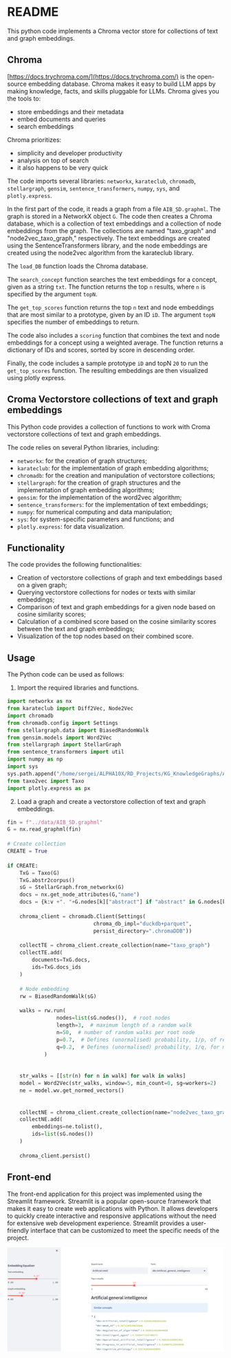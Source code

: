 
# README

This python code implements a Chroma vector store for collections of text and graph embeddings.

## Chroma

[https://docs.trychroma.com/](https://docs.trychroma.com/) is the open-source embedding database. Chroma makes it easy to build LLM apps by making knowledge, facts, and skills pluggable for LLMs. Chroma gives you the tools to:

 - store embeddings and their metadata
 - embed documents and queries
 - search embeddings

Chroma prioritizes:
 - simplicity and developer productivity
 - analysis on top of search
 - it also happens to be very quick



The code imports several libraries: `networkx`, `karateclub`, `chromadb`, `stellargraph`, `gensim`, `sentence_transformers`, `numpy`, `sys`, and `plotly.express`.

In the first part of the code, it reads a graph from a file `AIB_SD.graphml`. The graph is stored in a NetworkX object `G`. The code then creates a Chroma database, which is a collection of text embeddings and a collection of node embeddings from the graph. The collections are named "taxo_graph" and "node2vec_taxo_graph," respectively. The text embeddings are created using the SentenceTransformers library, and the node embeddings are created using the node2vec algorithm from the karateclub library.

The `load_DB` function loads the Chroma database.

The `search_concept` function searches the text embeddings for a concept, given as a string `txt`. The function returns the top `n` results, where `n` is specified by the argument `topN`.

The `get_top_scores` function returns the top `n` text and node embeddings that are most similar to a prototype, given by an ID `iD`. The argument `topN` specifies the number of embeddings to return.

The code also includes a `scoring` function that combines the text and node embeddings for a concept using a weighted average. The function returns a dictionary of IDs and scores, sorted by score in descending order. 

Finally, the code includes a sample prototype `iD` and topN `20` to run the `get_top_scores` function. The resulting embeddings are then visualized using plotly express.




## Croma Vectorstore collections of text and graph embeddings

This Python code provides a collection of functions to work with Croma vectorstore collections of text and graph embeddings.

The code relies on several Python libraries, including:
- `networkx`: for the creation of graph structures;
- `karateclub`: for the implementation of graph embedding algorithms;
- `chromadb`: for the creation and manipulation of vectorstore collections;
- `stellargraph`: for the creation of graph structures and the implementation of graph embedding algorithms;
- `gensim`: for the implementation of the word2vec algorithm;
- `sentence_transformers`: for the implementation of text embeddings;
- `numpy`: for numerical computing and data manipulation;
- `sys`: for system-specific parameters and functions; and
- `plotly.express`: for data visualization.

## Functionality

The code provides the following functionalities:
- Creation of vectorstore collections of graph and text embeddings based on a given graph;
- Querying vectorstore collections for nodes or texts with similar embeddings;
- Comparison of text and graph embeddings for a given node based on cosine similarity scores;
- Calculation of a combined score based on the cosine similarity scores between the text and graph embeddings;
- Visualization of the top nodes based on their combined score.

## Usage

The Python code can be used as follows:

1. Import the required libraries and functions.

```python
import networkx as nx
from karateclub import Diff2Vec, Node2Vec
import chromadb
from chromadb.config import Settings
from stellargraph.data import BiasedRandomWalk
from gensim.models import Word2Vec
from stellargraph import StellarGraph
from sentence_transformers import util 
import numpy as np
import sys
sys.path.append("/home/sergei/ALPHA10X/RD_Projects/KG_KnowledgeGraphs/ALPHA_GENOME/Taxo_Sem_drift/src/")
from taxo2vec import Taxo
import plotly.express as px
```

2. Load a graph and create a vectorstore collection of text and graph embeddings.

```python
fin = f"../data/AIB_SD.graphml"
G = nx.read_graphml(fin)

# Create collection
CREATE = True

if CREATE:
    TxG = Taxo(G)
    TxG.abstr2corpus()
    sG = StellarGraph.from_networkx(G)
    docs = nx.get_node_attributes(G,"name")
    docs = {k:v +". "+G.nodes[k]["abstract"] if "abstract" in G.nodes[k] else v for k,v in docs.items()}

    chroma_client = chromadb.Client(Settings(
                            chroma_db_impl="duckdb+parquet",
                            persist_directory=".chromaDDB"))
    
    collectTE = chroma_client.create_collection(name="taxo_graph")
    collectTE.add(
        documents=TxG.docs,
        ids=TxG.docs_ids
    )
    
    # Node embedding
    rw = BiasedRandomWalk(sG)

    walks = rw.run(
                nodes=list(sG.nodes()),  # root nodes
                length=3,  # maximum length of a random walk
                n=50,  # number of random walks per root node
                p=0.7,  # Defines (unormalised) probability, 1/p, of returning to source node
                q=0.2,  # Defines (unormalised) probability, 1/q, for moving away from source node
            )


    str_walks = [[str(n) for n in walk] for walk in walks]
    model = Word2Vec(str_walks, window=5, min_count=0, sg=workers=2)
    ne = model.wv.get_normed_vectors()


    collectNE = chroma_client.create_collection(name="node2vec_taxo_graph")
    collectNE.add(
        embeddings=ne.tolist(),
        ids=list(sG.nodes())
    )
    
    chroma_client.persist()
```

## Front-end
The front-end application for this project was implemented using the Streamlit framework. Streamlit is a popular open-source framework that makes it easy to create web applications with Python. It allows developers to quickly create interactive and responsive applications without the need for extensive web development experience. Streamlit provides a user-friendly interface that can be customized to meet the specific needs of the project.

![Example chat](im/app_demo.png)
